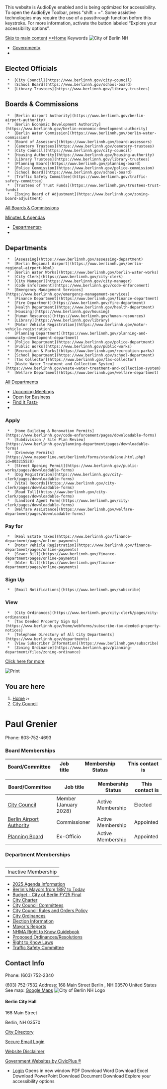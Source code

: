  

This website is AudioEye enabled and is being optimized for accessibility. To open the AudioEye Toolbar, press "shift + =". Some assistive technologies may require the use of a passthrough function before this keystroke. For more information, activate the button labeled “Explore your accessibility options”.

  [Skip to main content](https://www.berlinnh.gov/people/paul-grenier/)   [**Home](https://www.berlinnh.gov)  Keywords  ![City of Berlin NH](https://www.berlinnh.gov/sites/all/themes/custom/sites/berlinnh/vts_berlinnh/logo.png)  

 *  [Government»](https://www.berlinnh.gov/home/pages/government) 
   *      

## Elected Officials    

     *  [City Council](https://www.berlinnh.gov/city-council) 
     *  [School Board](https://www.berlinnh.gov/school-board) 
     *  [Library Trustees](https://www.berlinnh.gov/library-trustees)      

## Boards & Commissions    

     *  [Berlin Airport Authority](https://www.berlinnh.gov/berlin-airport-authority) 
     *  [Berlin Economic Development Authority](https://www.berlinnh.gov/berlin-economic-development-authority) 
     *  [Berlin Water Commission](https://www.berlinnh.gov/berlin-water-commission) 
     *  [Board of Assessors](https://www.berlinnh.gov/board-assessors) 
     *  [Cemetery Trustees](https://www.berlinnh.gov/cemetery-trustees) 
     *  [City Council](https://www.berlinnh.gov/city-council)  
     *  [Housing Authority](https://www.berlinnh.gov/housing-authority) 
     *  [Library Trustees](https://www.berlinnh.gov/library-trustees) 
     *  [Planning Board](https://www.berlinnh.gov/planning-board) 
     *  [Police Commission](https://www.berlinnh.gov/police-commission) 
     *  [School Board](https://www.berlinnh.gov/school-board) 
     *  [Traffic Safety Committee](https://www.berlinnh.gov/traffic-safety-committee) 
     *  [Trustees of Trust Funds](https://www.berlinnh.gov/trustees-trust-funds) 
     *  [Zoning Board of Adjustment](https://www.berlinnh.gov/zoning-board-adjustment)      

 [ All Boards & Commissions](https://www.berlinnh.gov/boards)     

 [ Minutes & Agendas](https://www.berlinnh.gov/minutes-and-agendas)     

 *  [Departments»](https://www.berlinnh.gov/home/pages/departments) 
   *      

## Departments    

     *  [Assessing](https://www.berlinnh.gov/assessing-department) 
     *  [Berlin Regional Airport](https://www.berlinnh.gov/berlin-regional-airport-kbml) 
     *  [Berlin Water Works](https://www.berlinnh.gov/berlin-water-works) 
     *  [City Clerk](https://www.berlinnh.gov/city-clerk) 
     *  [City Manager](https://www.berlinnh.gov/city-manager) 
     *  [Code Enforcement](https://www.berlinnh.gov/code-enforcement) 
     *  [Emergency Management Services](https://www.berlinnh.gov/emergency-management-services)  
     *  [Finance Department](https://www.berlinnh.gov/finance-department) 
     *  [Fire Department](https://www.berlinnh.gov/fire-department) 
     *  [Health Department](https://www.berlinnh.gov/health-department) 
     *  [Housing](https://www.berlinnh.gov/housing) 
     *  [Human Resources](https://www.berlinnh.gov/human-resources) 
     *  [Library](https://www.berlinnh.gov/library) 
     *  [Motor Vehicle Registration](https://www.berlinnh.gov/motor-vehicle-registration) 
     *  [Planning Department](https://www.berlinnh.gov/planning-and-community-development-department)  
     *  [Police Department](https://www.berlinnh.gov/police-department) 
     *  [Public Works](https://www.berlinnh.gov/public-works) 
     *  [Recreation & Parks](https://www.berlinnh.gov/recreation-parks) 
     *  [School Department](https://www.berlinnh.gov/school-department) 
     *  [Tax Collector](https://www.berlinnh.gov/tax-collector) 
     *  [Waste Water Treatment and Collection System](https://www.berlinnh.gov/waste-water-treatment-and-collection-system) 
     *  [Welfare Department](https://www.berlinnh.gov/welfare-department)      

 [ All Departments](https://www.berlinnh.gov/departments)     

 *  [Upcoming Meetings](https://www.berlinnh.gov/calendar-by-event-type/16) 
 *  [Open for Business](https://www.berlinnh.gov/open-business) 
 *  [Find It Fast»](https://www.berlinnh.gov/home/pages/find-it-fast) 
   *      

### Apply    

     *  [Home Building & Renovation Permits](https://www.berlinnh.gov/code-enforcement/pages/downloadable-forms) 
     *  [Subdivision / Site Plan Review](https://www.berlinnh.gov/planning-department/pages/downloadable-forms) 
     *  [Driveway Permits](https://www.mapsonline.net/berlinnh/forms/standalone.html.php?id=803215528) 
     *  [Street Opening Permit](https://www.berlinnh.gov/public-works/pages/downloadable-forms) 
     *  [Dog Registration](https://www.berlinnh.gov/city-clerk/pages/downloadable-forms) 
     *  [Vital Records](https://www.berlinnh.gov/city-clerk/pages/downloadable-forms) 
     *  [Road Toll](https://www.berlinnh.gov/city-clerk/pages/downloadable-forms) 
     *  [Landlord Agent Form](https://www.berlinnh.gov/city-clerk/pages/downloadable-forms) 
     *  [Welfare Assistance](https://www.berlinnh.gov/welfare-department/pages/downloadable-forms)      

### Pay for    

     *  [Real Estate Taxes](https://www.berlinnh.gov/finance-department/pages/online-payments) 
     *  [Motor Vehicle Registration](https://www.berlinnh.gov/finance-department/pages/online-payments) 
     *  [Sewer Bill](https://www.berlinnh.gov/finance-department/pages/online-payments) 
     *  [Water Bill](https://www.berlinnh.gov/finance-department/pages/online-payments)       

     

### Sign Up    

     *  [Email Notifications](https://www.berlinnh.gov/subscribe)      

### View    

     *  [City Ordinances](https://www.berlinnh.gov/city-clerk/pages/city-ordinances) 
     *  [Tax Deeded Property Sign Up](https://www.berlinnh.gov/home/webforms/subscribe-tax-deeded-property-notices) 
     *  [Telephone Directory of All City Departments](https://www.berlinnh.gov/departments) 
     *  [View Subscriber Information](https://www.berlinnh.gov/subscribe) 
     *  [Zoning Ordinance](https://www.berlinnh.gov/planning-department/files/zoning-ordinance)     

     

     

 [Click here for more](https://www.berlinnh.gov/where)     

  ![Print](https://www.berlinnh.gov/sites/all/modules/contrib/print/icons/print_icon.png)  

## You are here

 1.  [Home](https://www.berlinnh.gov) ››
 1.  [City Council](https://www.berlinnh.gov/city-council) 

# Paul Grenier

 Phone:  603-752-4693 

### Board Memberships

|Board/Committee|Job title|Membership Status|This contact is|
|---|---|---|---|

|Board/Committee|Job title|Membership Status|This contact is|
|---|---|---|---|
|[City Council](https://www.berlinnh.gov/city-council)|Member (January 2028)|Active Membership|Elected|
|[Berlin Airport Authority](https://www.berlinnh.gov/berlin-airport-authority)|Commissioner|Active Membership|Appointed|
|[Planning Board](https://www.berlinnh.gov/planning-board)|Ex-Officio|Active Membership|Appointed|

### Department Memberships

||
|---|

||
|---|
|Inactive Membership|

 *  [2025 Agenda Information](https://www.berlinnh.gov/city-council/pages/2025-agenda-information) 
 *  [Berlin's Mayors from 1897 to Today](https://www.berlinnh.gov/city-council/files/berlins-mayors-1897-today) 
 *  [Budget - City of Berlin FY25 Final](https://www.berlinnh.gov/city-council/files/budget-city-berlin-fy25-final) 
 *  [City Charter](https://www.berlinnh.gov/city-council/links/city-charter) 
 *  [City Council Committees](https://www.berlinnh.gov/city-council/pages/city-council-committees) 
 *  [City Council Rules and Orders Policy](https://www.berlinnh.gov/city-council/files/city-council-rules-and-orders-policy-0) 
 *  [City Ordinances](https://www.berlinnh.gov/city-council/links/city-ordinances) 
 *  [Election Information](https://www.berlinnh.gov/city-council/links/election-information) 
 *  [Mayor's Reports](https://www.berlinnh.gov/city-council/pages/mayors-reports) 
 *  [NHMA Right to Know Guidebook](https://www.berlinnh.gov/city-council/files/nhma-right-know-guidebook) 
 *  [Proposed Ordinances/Resolutions](https://www.berlinnh.gov/city-council/pages/proposed-ordinancesresolutions) 
 *  [Right to Know Laws](https://www.berlinnh.gov/city-council/links/right-know-laws) 
 *  [Traffic Safety Committee](https://www.berlinnh.gov/city-council/links/traffic-safety-committee) 

## Contact Info

 Phone: (603) 752-2340

(603) 752-7532 Address: 168 Main Street Berlin , NH 03570 United States See map: [Google Maps](https://maps.google.com/?q=168+Main+Street,+Berlin,+NH,+03570,+us)   ![City of Berlin NH Logo](https://www.berlinnh.gov/sites/g/files/vyhlif2811/f/footersealname.png)  

#### Berlin City Hall

168 Main Street

Berlin, NH 03570

 [City Directory](https://www.berlinnh.gov/contacts-directory) 

  [Secure Email Login](https://outlook.com/owa/berlinnh.gov) 

 [Website Disclaimer](https://www.berlinnh.gov/home/pages/website-disclaimer) 

 [Government Websites by CivicPlus ®](https://www.civicplus.com)  

 *  [Login](https://www.berlinnh.gov/user/login?current=node/521) 
 Opens in new window PDF Download Word Download Excel Download PowerPoint Download Document Download Explore your accessibility options 